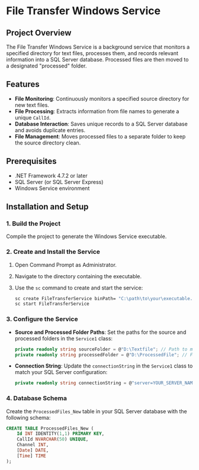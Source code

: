 # File Transfer Windows Service

## Project Overview

The File Transfer Windows Service is a background service that monitors a specified directory for text files, processes them, and records relevant information into a SQL Server database. Processed files are then moved to a designated "processed" folder.

## Features

- **File Monitoring**: Continuously monitors a specified source directory for new text files.
- **File Processing**: Extracts information from file names to generate a unique `CallId`.
- **Database Interaction**: Saves unique records to a SQL Server database and avoids duplicate entries.
- **File Management**: Moves processed files to a separate folder to keep the source directory clean.

## Prerequisites

- .NET Framework 4.7.2 or later
- SQL Server (or SQL Server Express)
- Windows Service environment

## Installation and Setup

### 1. Build the Project

Compile the project to generate the Windows Service executable.

### 2. Create and Install the Service

1. Open Command Prompt as Administrator.
2. Navigate to the directory containing the executable.
3. Use the `sc` command to create and start the service:

    ```bash
    sc create FileTransferService binPath= "C:\path\to\your\executable.exe"
    sc start FileTransferService
    ```

### 3. Configure the Service

- **Source and Processed Folder Paths**: Set the paths for the source and processed folders in the `Service1` class:

    ```csharp
    private readonly string sourceFolder = @"D:\Textfile"; // Path to monitor
    private readonly string processedFolder = @"D:\ProcessedFile"; // Folder to move processed files
    ```

- **Connection String**: Update the `connectionString` in the `Service1` class to match your SQL Server configuration:

    ```csharp
    private readonly string connectionString = @"server=YOUR_SERVER_NAME;Initial Catalog=YOUR_DATABASE_NAME;User Id=YOUR_USER_ID;Password=YOUR_PASSWORD;TrustServerCertificate=True";
    ```

### 4. Database Schema

Create the `ProcessedFiles_New` table in your SQL Server database with the following schema:

```sql
CREATE TABLE ProcessedFiles_New (
    Id INT IDENTITY(1,1) PRIMARY KEY,
    CallId NVARCHAR(50) UNIQUE,
    Channel INT,
    [Date] DATE,
    [Time] TIME
);
